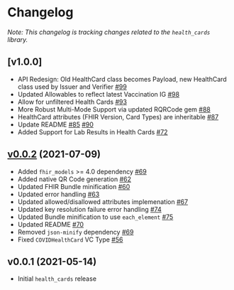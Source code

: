 # Changelog

_Note: This changelog is tracking changes related to the `health_cards` library._

## [v1.0.0]
- API Redesign: Old HealthCard class becomes Payload, new HealthCard class used by Issuer and Verifier [\#99](https://github.com/dvci/health_cards/pull/99)
- Updated Allowables to reflect latest Vaccination IG [\#98](https://github.com/dvci/health_cards/pull/98)
- Allow for unfiltered Health Cards [\#93](https://github.com/dvci/health_cards/pull/93)
- More Robust Multi-Mode Support via updated RQRCode gem [\#88](https://github.com/dvci/health_cards/pull/88)
- HealthCard attributes (FHIR Version, Card Types) are inheritable [\#87](https://github.com/dvci/health_cards/pull/87)
- Update README [\#85](https://github.com/dvci/health_cards/pull/85) [\#90](https://github.com/dvci/health_cards/pull/90)
- Added Support for Lab Results in Health Cards [\#72](https://github.com/dvci/health_cards/pull/72)

## [v0.0.2](https://github.com/dvci/health_cards/tree/v0.0.2) (2021-07-09)
- Added `fhir_models` >= 4.0 dependency [\#69](https://github.com/dvci/health_cards/pull/69)
- Added native QR Code generation [\#62](https://github.com/dvci/health_cards/pull/62)
- Updated FHIR Bundle minification [\#60](https://github.com/dvci/health_cards/pull/60)
- Updated error handling [\#63](https://github.com/dvci/health_cards/pull/63)
- Updated allowed/disallowed attributes implemenation [\#67](https://github.com/dvci/health_cards/pull/67)
- Updated key resolution failure error handling [\#74](https://github.com/dvci/health_cards/pull/74)
- Updated Bundle minification to use `each_element` [\#75](https://github.com/dvci/health_cards/pull/75)
- Updated README [\#70](https://github.com/dvci/health_cards/pull/70)
- Removed `json-minify` dependency [\#69](https://github.com/dvci/health_cards/pull/69)
- Fixed `COVIDHealthCard` VC Type [\#56](https://github.com/dvci/health_cards/pull/56)

## v0.0.1 (2021-05-14)
 - Initial `health_cards` release